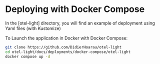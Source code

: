 # Deploying with Docker Compose

In the [otel-light] directory, you will find an example of deployment using Yaml files (with Kustomize)

To Launch the application in Docker with Docker Compose:

```bash
git clone https://github.com/DidierHoarau/otel-light
cd otel-light/docs/deployments/docker-compose/otel-light
docker compose up -d
```
